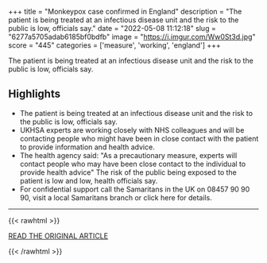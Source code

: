 +++
title = "Monkeypox case confirmed in England"
description = "The patient is being treated at an infectious disease unit and the risk to the public is low, officials say."
date = "2022-05-08 11:12:18"
slug = "6277a5705adab6185bf0bdfb"
image = "https://i.imgur.com/Ww0St3d.jpg"
score = "445"
categories = ['measure', 'working', 'england']
+++

The patient is being treated at an infectious disease unit and the risk to the public is low, officials say.

## Highlights

- The patient is being treated at an infectious disease unit and the risk to the public is low, officials say.
- UKHSA experts are working closely with NHS colleagues and will be contacting people who might have been in close contact with the patient to provide information and health advice.
- The health agency said: "As a precautionary measure,  experts will contact people who may have been close contact to the individual to provide health advice" The risk of the public being exposed to the patient is low and low, health officials say.
- For confidential support call the Samaritans in the UK on 08457 90 90 90, visit a local Samaritans branch or click here for details.

---

{{< rawhtml >}}
  <p class="article-category">
    <a target="_blank" href="https://www.bbc.co.uk/news/uk-61363896">READ THE ORIGINAL ARTICLE</a>
  </p>
{{< /rawhtml >}}

